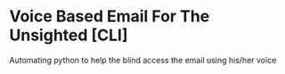 # Voice Based Email For The Unsighted [CLI]
Automating python  to help the blind access the email using his/her voice
